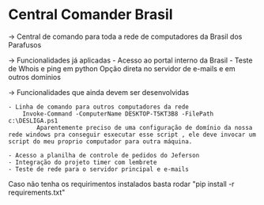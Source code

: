 # Central Comander Brasil


-> Central de comando para toda a rede de computadores da Brasil dos Parafusos



-> Funcionalidades já aplicadas
    - Acesso ao portal interno da Brasil 
    - Teste de Whois e ping em python
        Opção direta no servidor de e-mails e em outros domínios

-> Funcionalidades que ainda devem ser desenvolvidas

    - Linha de comando para outros computadores da rede
        Invoke-Command -ComputerName DESKTOP-T5KT3B8 -FilePath c:\DESLIGA.ps1
            Aparentemente preciso de uma configuração de domínio da nossa rede windows pra conseguir esxecutar esse script , ele deve invocar um script do meu proprio computador para outra máquina.

    - Acesso a planilha de controle de pedidos do Jeferson
    - Integração do projeto timer com lembrete
    - Teste de rede para o servidor principal e e-mails
  




Caso não tenha os requirimentos instalados basta rodar "pip install -r requirements.txt"